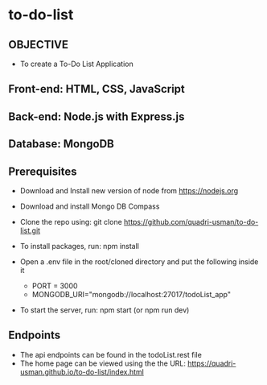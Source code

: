 # to-do-list

## OBJECTIVE

- To create a To-Do List Application

## Front-end: HTML, CSS, JavaScript

## Back-end: Node.js with Express.js

## Database: MongoDB

## Prerequisites

- Download and Install new version of node from https://nodejs.org 
- Download and install Mongo DB Compass 
- Clone the repo using: git clone https://github.com/quadri-usman/to-do-list.git

- To install packages, run: npm install

- Open a .env file in the root/cloned directory and put the following inside it
  - PORT = 3000
  - MONGODB_URI="mongodb://localhost:27017/todoList_app"
  
- To start the server, run: npm start (or npm run dev)

## Endpoints

- The api endpoints can be found in the todoList.rest file 
- The home page can be viewed using the the URL: https://quadri-usman.github.io/to-do-list/index.html
